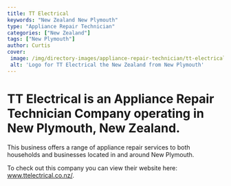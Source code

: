 ```yaml
---
title: TT Electrical
keywords: "New Zealand New Plymouth"
type: "Appliance Repair Technician"
categories: ["New Zealand"]
tags: ["New Plymouth"]
author: Curtis
cover: 
 image: /img/directory-images/appliance-repair-technician/tt-electrical.webp
 alt: 'Logo for TT Electrical the New Zealand from New Plymouth'
---
```


# TT Electrical is an Appliance Repair Technician Company operating in New Plymouth, New Zealand.

This business offers a range of appliance repair services to both households and businesses located in and around New Plymouth.



To check out this company you can view their website here: www.ttelectrical.co.nz/.
